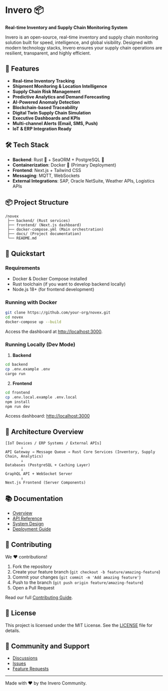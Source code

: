 # Invero 📦

**Real-time Inventory and Supply Chain Monitoring System**

Invero is an open-source, real-time inventory and supply chain monitoring solution built for speed, intelligence, and global visibility. Designed with modern technology stacks, Invero ensures your supply chain operations are resilient, transparent, and highly efficient.

## 🚀 Features

- **Real-time Inventory Tracking**
- **Shipment Monitoring & Location Intelligence**
- **Supply Chain Risk Management**
- **Predictive Analytics and Demand Forecasting**
- **AI-Powered Anomaly Detection**
- **Blockchain-based Traceability**
- **Digital Twin Supply Chain Simulation**
- **Executive Dashboards and KPIs**
- **Multi-channel Alerts (Email, SMS, Push)**
- **IoT & ERP Integration Ready**

## 🛠 Tech Stack

- **Backend**: Rust 🦀 + SeaORM + PostgreSQL 🐘
- **Containerization**: Docker 🐳 (Primary Deployment)
- **Frontend**: Next.js + Tailwind CSS
- **Messaging**: MQTT, WebSockets
- **External Integrations**: SAP, Oracle NetSuite, Weather APIs, Logistics APIs

## 📦 Project Structure

```
/novex
 ├── backend/ (Rust services)
 ├── frontend/ (Next.js dashboard)
 ├── docker-compose.yml (Main orchestration)
 ├── docs/ (Project documentation)
 └── README.md
```

## 🚢 Quickstart

### Requirements

- Docker & Docker Compose installed
- Rust toolchain (if you want to develop backend locally)
- Node.js 18+ (for frontend development)

### Running with Docker

```bash
git clone https://github.com/your-org/novex.git
cd novex
docker-compose up --build
```

Access the dashboard at [http://localhost:3000](http://localhost:3000).


### Running Locally (Dev Mode)

1. **Backend**

```bash
cd backend
cp .env.example .env
cargo run
```

2. **Frontend**

```bash
cd frontend
cp .env.local.example .env.local
npm install
npm run dev
```

Access dashboard: [http://localhost:3000](http://localhost:3000)


## 🧩 Architecture Overview

```
[IoT Devices / ERP Systems / External APIs]
       ↓
API Gateway → Message Queue → Rust Core Services (Inventory, Supply Chain, Analytics)
       ↓
Databases (PostgreSQL + Caching Layer)
       ↓
GraphQL API + WebSocket Server
       ↓
Next.js Frontend (Server Components)
```


## 📚 Documentation

- [Overview](./docs/overview.md)
- [API Reference](./docs/api.md)
- [System Design](./docs/design.md)
- [Deployment Guide](./docs/deployment.md)


## 🙌 Contributing

We ❤️ contributions!

1. Fork the repository
2. Create your feature branch (`git checkout -b feature/amazing-feature`)
3. Commit your changes (`git commit -m 'Add amazing feature'`)
4. Push to the branch (`git push origin feature/amazing-feature`)
5. Open a Pull Request

Read our full [Contributing Guide](./CONTRIBUTING.md).


## 📄 License

This project is licensed under the MIT License. See the [LICENSE](./LICENSE) file for details.


## 💬 Community and Support

- [Discussions](https://github.com/your-org/novex/discussions)
- [Issues](https://github.com/your-org/novex/issues)
- [Feature Requests](https://github.com/your-org/novex/issues/new?template=feature_request.md)

---

Made with ❤️ by the Invero Community.
